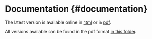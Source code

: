 # Documentation {#documentation}

The latest version is available online in [html](https://codedocs.xyz/lucasguesserts/tower_of_hanoi/index.html) or in [pdf](documentation/0.1.0.pdf).

All versions available can be found in the pdf format [in this folder](./documentation/).
